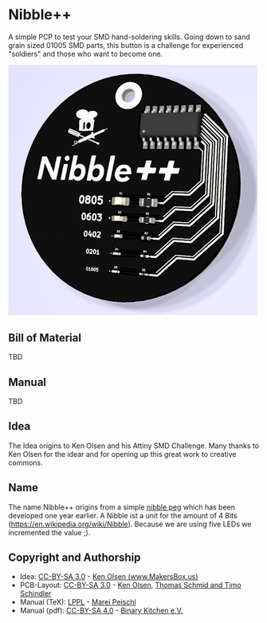 # Nibble++
A simple PCP to test your SMD hand-soldering skills. Going down to sand grain sized 01005 SMD parts, this button is a challenge for experienced "soldiers" and those who want to become one.

<img src="images/front.png" width=500px alt="Nibble++ front">

## Bill of Material
TBD

## Manual
TBD

## Idea
The Idea origins to Ken Olsen and his Attiny SMD Challenge. Many thanks to Ken Olsen for the idear and for opening up this great work to creative commons.

## Name
The name Nibble++ origins from a simple [nibble peg](https://github.com/Binary-Kitchen/SolderingTutorial/tree/master/NibblePegDIP) which has been developed one year earlier. A Nibble ist a unit for the amount of 4 Bits (https://en.wikipedia.org/wiki/Nibble). Because we are using five LEDs we incremented the value ;).

## Copyright and Authorship
- Idea: [CC-BY-SA 3.0](https://creativecommons.org/licenses/by-sa/3.0/) - [Ken Olsen (www.MakersBox.us)](https://github.com/aspro648/KiCad/tree/master/projects/Attiny/Attiny85Challenge)
- PCB-Layout: [CC-BY-SA 3.0](https://creativecommons.org/licenses/by-sa/3.0/) - [Ken Olsen](http://www.MakersBox.us), [Thomas Schmid and Timo Schindler](https://www.binary-kitchen.de)
- Manual (TeX): [LPPL](https://www.latex-project.org/lppl.txt) - [Marei Peischl](https://peitex.de)
- Manual (pdf): [CC-BY-SA 4.0](https://creativecommons.org/licenses/by-sa/4.0/) - [Binary Kitchen e.V.](https://www.binary-kitchen.de)
